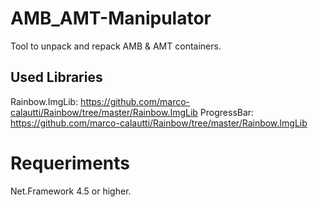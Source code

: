 # AMB_AMT-Manipulator
Tool to unpack and repack AMB &amp; AMT containers.

## Used Libraries
Rainbow.ImgLib: https://github.com/marco-calautti/Rainbow/tree/master/Rainbow.ImgLib
ProgressBar: https://github.com/marco-calautti/Rainbow/tree/master/Rainbow.ImgLib

# Requeriments
Net.Framework 4.5 or higher.
